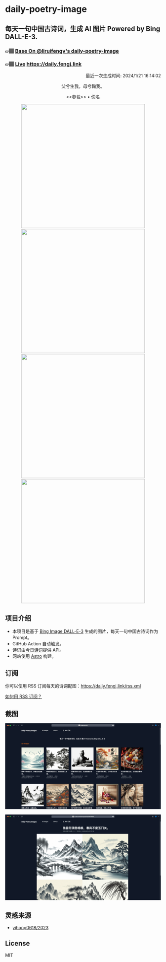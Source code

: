 
# daily-poetry-image

## 每天一句中国古诗词，生成 AI 图片 Powered by Bing DALL-E-3.

### 👉🏽 [Base On @liruifengv's daily-poetry-image](https://github.com/liruifengv/daily-poetry-image)

### 👉🏽 [Live](https://daily.fengj.link) https://daily.fengj.link

<p align="right">
  最近一次生成时间: 2024/1/21 16:14:02
</p>
<p align="center">
父兮生我，母兮鞠我。
</p>
<p align="center">
<<蓼莪>> • 佚名
</p>
<p align="center">
<img src="https://tse3.mm.bing.net/th/id/OIG.neZ8JZ_B.q.54ZkeJAKY" height="400" width="400" />
<img src="https://tse3.mm.bing.net/th/id/OIG.qWyEO3SMV.eaBQ0DV466" height="400" width="400" />
<img src="https://tse3.mm.bing.net/th/id/OIG.yr5aSuUipf.U8xg3.UCo" height="400" width="400" />
<img src="https://tse4.mm.bing.net/th/id/OIG.ZMngUd9pQ72FKKHaHDax" height="400" width="400" />
</p>

## 项目介绍

-   本项目是基于 [Bing Image DALL-E-3](https://www.bing.com/images/create) 生成的图片，每天一句中国古诗词作为 Prompt。
-   GitHub Action 自动触发。
-   诗词由[今日诗词](https://www.jinrishici.com/)提供 API。
-   网站使用 [Astro](https://astro.build) 构建。

## 订阅

你可以使用 RSS 订阅每天的诗词配图：https://daily.fengj.link/rss.xml

[如何用 RSS 订阅？](https://zhuanlan.zhihu.com/p/55026716)

## 截图

![图片列表](./screenshots/Snipaste_2023-12-28_21-00-26.png)

![图片详情](./screenshots/Snipaste_2023-12-28_21-00-53.png)

## 灵感来源

-   [yihong0618/2023](https://github.com/yihong0618/2023)

## License

MIT

